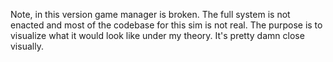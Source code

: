 Note, in this version game manager is broken. The full system is not enacted and most of the codebase for this sim is not real. The purpose is to visualize what it would look like under my theory. It's pretty damn close visually. 
